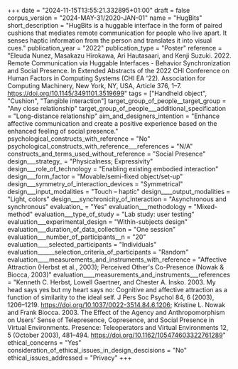 +++
date = "2024-11-15T13:55:21.332895+01:00"
draft = false
corpus_version = "2024-MAY-31/2020-JAN-01"
name = "HugBits"
short_description = "HugBits is a huggable interface in the form of paired cushions that mediates remote communication for people who live apart. It senses haptic information from the person and translates it into visual cues."
publication_year = "2022"
publication_type = "Poster"
reference = "Eleuda Nunez, Masakazu Hirokawa, Ari Hautasaari, and Kenji Suzuki. 2022. Remote Communication via Huggable Interfaces - Behavior Synchronization and Social Presence. In Extended Abstracts of the 2022 CHI Conference on Human Factors in Computing Systems (CHI EA '22). Association for Computing Machinery, New York, NY, USA, Article 376, 1–7. https://doi.org/10.1145/3491101.3519699"
tags = ["Handheld object", "Cushion", "Tangible interaction"]
target_group_of_people__target_group = "Any close relationship"
target_group_of_people___additional_specification = "Long-distance relationship"
aim_and_designers_intention = "Enhance affective communication and create a positive experience based on the enhanced feeling of social presence."
psychological_constructs_with_reference = "No"
psychological_constructs_with_reference___references = "N/A"
constructs_and_terms_used_without_reference = "Social Presence"
design___strategy_ = "Physicalness; Expressivity"
design___role_of_technology = "Enabling existing embodied interaction"
design___form_factor = "Movable/semi-fixed object/set-up"
design___symmetry_of_interaction_devices = "Symmetrical"
design___input_modalities = "Touch – haptic"
design____output_modalities = "Light, colors"
design___synchronicity_of_interaction = "Asynchronous and synchronous"
evaluation_ = "Yes"
evaluation___methodology = "Mixed-method"
evaluation___type_of_study = "Lab study: user testing"
evaluation___experimental_design = "Within-subjects design"
evaluation___duration_of_data_collection = "One session"
evaluation___number_of_participants__n = "20"
evaluation____selected_participants = "Individuals"
evaluation______selection_criteria_of_participants = "Random"
evaluation____measurements_and_instruments_with_reference = "Affective Attraction (Herbst et al., 2003); Perceived Other's Co-Presence (Nowak & Biocca, 2003)"
evaluation____measurements_and_instruments___references = "Kenneth C. Herbst, Lowell Gaertner, and Chester A. Insko. 2003. My head says yes but my heart says no: Cognitive and affective attraction as a function of similarity to the ideal self. J Pers Soc Psychol 84, 6 (2003), 1206–1219. https://doi.org/10.1037/0022-3514.84.6.1206; Kristine L. Nowak and Frank Biocca. 2003. The Effect of the Agency and Anthropomorphism on Users’ Sense of Telepresence, Copresence, and Social Presence in Virtual Environments. Presence: Teleoperators and Virtual Environments 12, 5 (October 2003), 481–494. https://doi.org/10.1162/105474603322761289"
ethical_concerns = "Yes"
consideration_of_ethical_issues_in_design_descisions = "No"
ethical_issues_addressed = "Privacy"
+++
